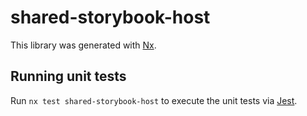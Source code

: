 # shared-storybook-host

This library was generated with [Nx](https://nx.dev).

## Running unit tests

Run `nx test shared-storybook-host` to execute the unit tests via [Jest](https://jestjs.io).
